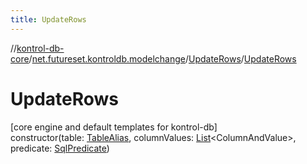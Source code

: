 ```yaml
---
title: UpdateRows
---
```

//[kontrol-db-core](../../../index.html)/[net.futureset.kontroldb.modelchange](../index.html)/[UpdateRows](index.html)/[UpdateRows](-update-rows.html)



# UpdateRows



[core engine and default templates for kontrol-db]\
constructor(table: [TableAlias](../-table-alias/index.html), columnValues: [List](https://kotlinlang.org/api/latest/jvm/stdlib/kotlin.collections/-list/index.html)&lt;ColumnAndValue&gt;, predicate: [SqlPredicate](../-sql-predicate/index.html))




